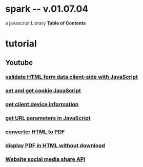 # spark -- v.01.07.04
a javascript Library
**Table of Contents**

# tutorial
## Youtube
### [validate HTML form data client-side with JavaScript](https://youtu.be/3HqpWeYReSc)
### [set and get cookie JavaScript](https://youtu.be/VRZkGPQhlSA)
### [get client device information](https://youtu.be/E6JMhK7nfWw)
### [get URL parameters in JavaScript](https://youtu.be/YMPjPG4qIx0)
### [converter HTML to PDF](https://youtu.be/rkpVw7mrviU)
### [display PDF in HTML without download](https://youtu.be/AHen2qPNnjA)
### [Website social media share API](https://youtu.be/2ulFdy2TQHU)
